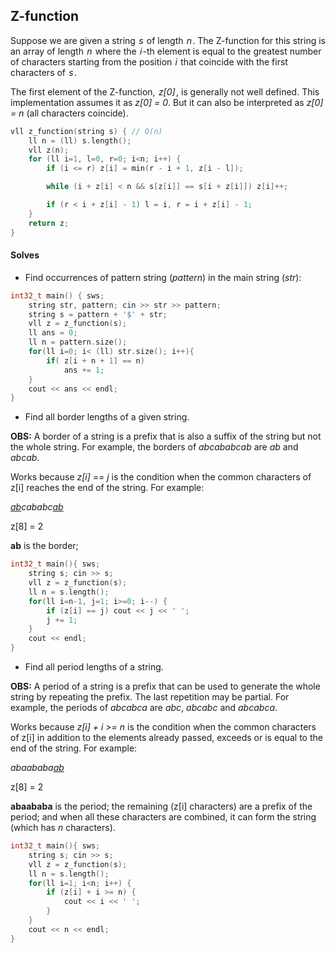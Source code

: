 ## Z-function

Suppose we are given a string  *s*  of length  *n* . The Z-function for this string is an array of length  *n*  where the  *i* -th element is equal to the greatest number of characters starting from the position  *i*  that coincide with the first characters of  *s* .

The first element of the Z-function,  *z[0]* , is generally not well defined. This implementation assumes it as *z[0] = 0*. But it can also be interpreted as *z[0] = n* (all characters coincide).

```cpp
vll z_function(string s) { // O(n)
    ll n = (ll) s.length();
    vll z(n);
    for (ll i=1, l=0, r=0; i<n; i++) {
        if (i <= r) z[i] = min(r - i + 1, z[i - l]);

        while (i + z[i] < n && s[z[i]] == s[i + z[i]]) z[i]++;

        if (r < i + z[i] - 1) l = i, r = i + z[i] - 1;
    }
    return z;
}
```

#### Solves

- Find occurrences of pattern string (*pattern*) in the main string (*str*):

```cpp
int32_t main() { sws;
    string str, pattern; cin >> str >> pattern;
    string s = pattern + '$' + str;
    vll z = z_function(s);
    ll ans = 0;
    ll n = pattern.size();
    for(ll i=0; i< (ll) str.size(); i++){
        if( z[i + n + 1] == n)
            ans += 1;
    }
    cout << ans << endl;
}
```

- Find all border lengths of a given string.

**OBS:** A border of a string is a prefix that is also a suffix of the string but not the whole string. For example, the borders of *abcababcab* are *ab* and *abcab*.

Works because *z[i] == j* is the condition when the common characters of z[i] reaches the end of the string. For example:

*<ins>ab</ins>cababc<ins>ab</ins>*

z[8] = 2

**ab** is the border;

```cpp
int32_t main(){ sws;
    string s; cin >> s;
    vll z = z_function(s);
    ll n = s.length();
    for(ll i=n-1, j=1; i>=0; i--) {
        if (z[i] == j) cout << j << ' ';
        j += 1;
    }
    cout << endl;
}
```

- Find all period lengths of a string.

**OBS:** A period of a string is a prefix that can be used to generate the whole string by repeating the prefix. The last repetition may be partial. For example, the periods of *abcabca* are *abc*, *abcabc* and *abcabca*.

Works because *z[i] + i >= n* is the condition when the common characters of z[i] in addition to the elements already passed, exceeds or is equal to the end of the string. For example:

*abaababa<ins>ab</ins>*

z[8] = 2

**abaababa** is the period; the remaining (z[i] characters) are a prefix of the period; and when all these characters are combined, it can form the string (which has *n* characters).

```cpp
int32_t main(){ sws;
    string s; cin >> s;
    vll z = z_function(s);
    ll n = s.length();
    for(ll i=1; i<n; i++) {
        if (z[i] + i >= n) {
            cout << i << ' ';
        }
    }
    cout << n << endl;
}
```